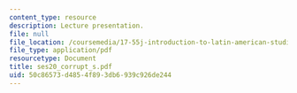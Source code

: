 ```yaml
---
content_type: resource
description: Lecture presentation.
file: null
file_location: /coursemedia/17-55j-introduction-to-latin-american-studies-fall-2006/50c86573d4854f893db6939c926de244_ses20_corrupt_s.pdf
file_type: application/pdf
resourcetype: Document
title: ses20_corrupt_s.pdf
uid: 50c86573-d485-4f89-3db6-939c926de244
---
```

